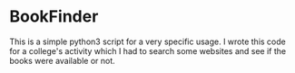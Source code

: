 # BookFinder
This is a simple python3 script for a very specific usage.
I wrote this code for a college's activity which I had to search some websites and see if the books were available or not.
